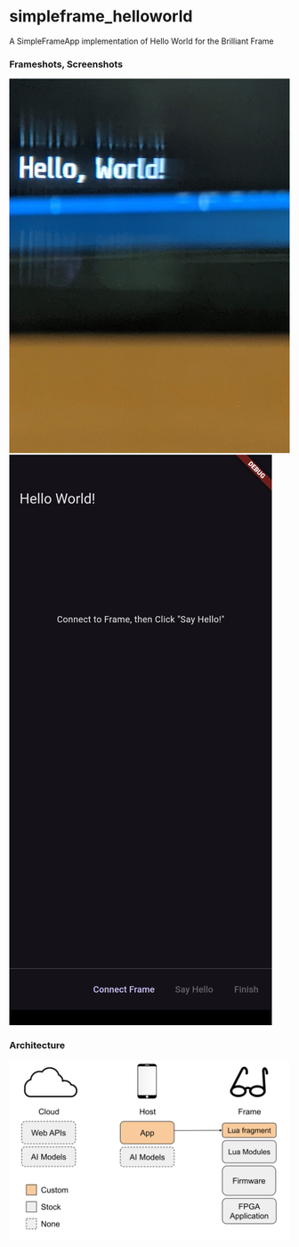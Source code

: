 # simpleframe_helloworld

A SimpleFrameApp implementation of Hello World for the Brilliant Frame

### Frameshots, Screenshots
![Frameshot](docs/frameshot.jpg)
![Screenshot](docs/screenshot.png)

### Architecture
![Architecture](docs/Frame%20App%20Architecture%20-%20Hello%20World.svg)
